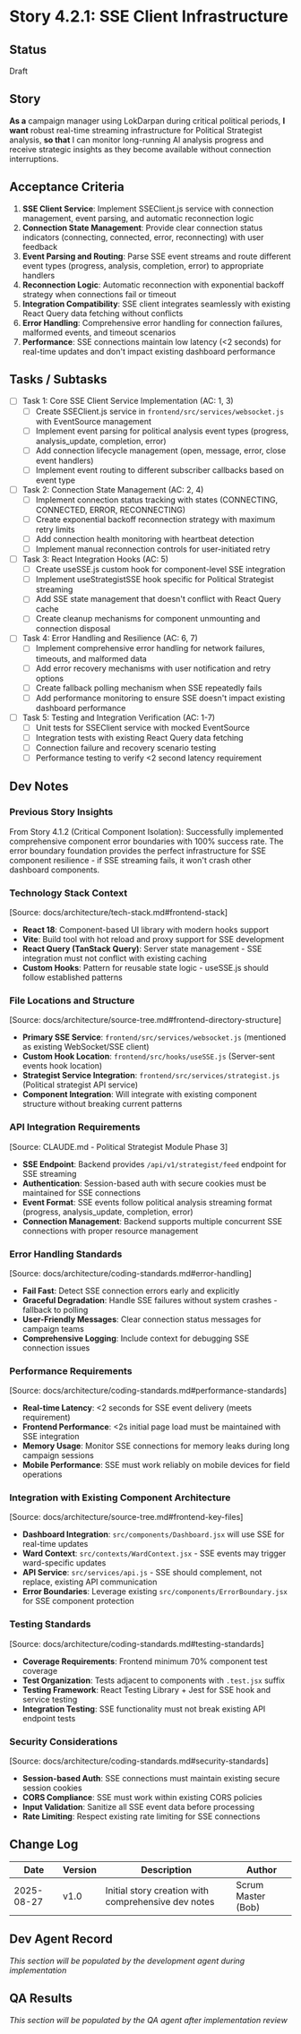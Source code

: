 # Story 4.2.1: SSE Client Infrastructure

## Status
Draft

## Story
**As a** campaign manager using LokDarpan during critical political periods,
**I want** robust real-time streaming infrastructure for Political Strategist analysis,
**so that** I can monitor long-running AI analysis progress and receive strategic insights as they become available without connection interruptions.

## Acceptance Criteria

1. **SSE Client Service**: Implement SSEClient.js service with connection management, event parsing, and automatic reconnection logic
2. **Connection State Management**: Provide clear connection status indicators (connecting, connected, error, reconnecting) with user feedback
3. **Event Parsing and Routing**: Parse SSE event streams and route different event types (progress, analysis, completion, error) to appropriate handlers  
4. **Reconnection Logic**: Automatic reconnection with exponential backoff strategy when connections fail or timeout
5. **Integration Compatibility**: SSE client integrates seamlessly with existing React Query data fetching without conflicts
6. **Error Handling**: Comprehensive error handling for connection failures, malformed events, and timeout scenarios
7. **Performance**: SSE connections maintain low latency (<2 seconds) for real-time updates and don't impact existing dashboard performance

## Tasks / Subtasks

- [ ] Task 1: Core SSE Client Service Implementation (AC: 1, 3)
  - [ ] Create SSEClient.js service in `frontend/src/services/websocket.js` with EventSource management
  - [ ] Implement event parsing for political analysis event types (progress, analysis_update, completion, error)
  - [ ] Add connection lifecycle management (open, message, error, close event handlers)
  - [ ] Implement event routing to different subscriber callbacks based on event type

- [ ] Task 2: Connection State Management (AC: 2, 4)
  - [ ] Implement connection status tracking with states (CONNECTING, CONNECTED, ERROR, RECONNECTING)
  - [ ] Create exponential backoff reconnection strategy with maximum retry limits
  - [ ] Add connection health monitoring with heartbeat detection
  - [ ] Implement manual reconnection controls for user-initiated retry

- [ ] Task 3: React Integration Hooks (AC: 5)
  - [ ] Create useSSE.js custom hook for component-level SSE integration
  - [ ] Implement useStrategistSSE hook specific for Political Strategist streaming
  - [ ] Add SSE state management that doesn't conflict with React Query cache
  - [ ] Create cleanup mechanisms for component unmounting and connection disposal

- [ ] Task 4: Error Handling and Resilience (AC: 6, 7)
  - [ ] Implement comprehensive error handling for network failures, timeouts, and malformed data
  - [ ] Add error recovery mechanisms with user notification and retry options
  - [ ] Create fallback polling mechanism when SSE repeatedly fails
  - [ ] Add performance monitoring to ensure SSE doesn't impact existing dashboard performance

- [ ] Task 5: Testing and Integration Verification (AC: 1-7)
  - [ ] Unit tests for SSEClient service with mocked EventSource
  - [ ] Integration tests with existing React Query data fetching
  - [ ] Connection failure and recovery scenario testing
  - [ ] Performance testing to verify <2 second latency requirement

## Dev Notes

### Previous Story Insights
From Story 4.1.2 (Critical Component Isolation): Successfully implemented comprehensive component error boundaries with 100% success rate. The error boundary foundation provides the perfect infrastructure for SSE component resilience - if SSE streaming fails, it won't crash other dashboard components.

### Technology Stack Context
[Source: docs/architecture/tech-stack.md#frontend-stack]
- **React 18**: Component-based UI library with modern hooks support
- **Vite**: Build tool with hot reload and proxy support for SSE development
- **React Query (TanStack Query)**: Server state management - SSE integration must not conflict with existing caching
- **Custom Hooks**: Pattern for reusable state logic - useSSE.js should follow established patterns

### File Locations and Structure
[Source: docs/architecture/source-tree.md#frontend-directory-structure]
- **Primary SSE Service**: `frontend/src/services/websocket.js` (mentioned as existing WebSocket/SSE client)
- **Custom Hook Location**: `frontend/src/hooks/useSSE.js` (Server-sent events hook location)
- **Strategist Service Integration**: `frontend/src/services/strategist.js` (Political strategist API service)
- **Component Integration**: Will integrate with existing component structure without breaking current patterns

### API Integration Requirements
[Source: CLAUDE.md - Political Strategist Module Phase 3]
- **SSE Endpoint**: Backend provides `/api/v1/strategist/feed` endpoint for SSE streaming
- **Authentication**: Session-based auth with secure cookies must be maintained for SSE connections
- **Event Format**: SSE events follow political analysis streaming format (progress, analysis_update, completion, error)
- **Connection Management**: Backend supports multiple concurrent SSE connections with proper resource management

### Error Handling Standards
[Source: docs/architecture/coding-standards.md#error-handling]
- **Fail Fast**: Detect SSE connection errors early and explicitly
- **Graceful Degradation**: Handle SSE failures without system crashes - fallback to polling
- **User-Friendly Messages**: Clear connection status messages for campaign teams
- **Comprehensive Logging**: Include context for debugging SSE connection issues

### Performance Requirements
[Source: docs/architecture/coding-standards.md#performance-standards]
- **Real-time Latency**: <2 seconds for SSE event delivery (meets requirement)
- **Frontend Performance**: <2s initial page load must be maintained with SSE integration
- **Memory Usage**: Monitor SSE connections for memory leaks during long campaign sessions
- **Mobile Performance**: SSE must work reliably on mobile devices for field operations

### Integration with Existing Component Architecture
[Source: docs/architecture/source-tree.md#frontend-key-files]
- **Dashboard Integration**: `src/components/Dashboard.jsx` will use SSE for real-time updates
- **Ward Context**: `src/contexts/WardContext.jsx` - SSE events may trigger ward-specific updates
- **API Service**: `src/services/api.js` - SSE should complement, not replace, existing API communication
- **Error Boundaries**: Leverage existing `src/components/ErrorBoundary.jsx` for SSE component protection

### Testing Standards
[Source: docs/architecture/coding-standards.md#testing-standards]
- **Coverage Requirements**: Frontend minimum 70% component test coverage
- **Test Organization**: Tests adjacent to components with `.test.jsx` suffix
- **Testing Framework**: React Testing Library + Jest for SSE hook and service testing
- **Integration Testing**: SSE functionality must not break existing API endpoint tests

### Security Considerations
[Source: docs/architecture/coding-standards.md#security-standards]
- **Session-based Auth**: SSE connections must maintain existing secure session cookies
- **CORS Compliance**: SSE must work within existing CORS policies
- **Input Validation**: Sanitize all SSE event data before processing
- **Rate Limiting**: Respect existing rate limiting for SSE connections

## Change Log

| Date | Version | Description | Author |
|------|---------|-------------|--------|
| 2025-08-27 | v1.0 | Initial story creation with comprehensive dev notes | Scrum Master (Bob) |

## Dev Agent Record

*This section will be populated by the development agent during implementation*

## QA Results

*This section will be populated by the QA agent after implementation review*